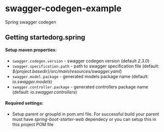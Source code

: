 # swagger-codegen-example
Spring swagger codegen

## Getting startedorg.spring

#### Setup maven properties:
 - `swagger.codegen.version` - swagger codegen version (default *2.3.0*)
 - `swagger.specification.path` - path to swagger specification file 
 (default: *${project.basedir}/src/main/resources/swagger.yaml*)
 - `swagger.model.package` - generated models package name (default: *io.swagger.models*)
 - `swagger.controller.package` - generated controllers package name (default: *io.swagger.controllers*)

#### Required settings:
 - Setup parent or groupId in pom.xml file. For successful build your parent must have
 *spring-boot-starter-web* dependecy or you can setup this in this project POM file
 
 